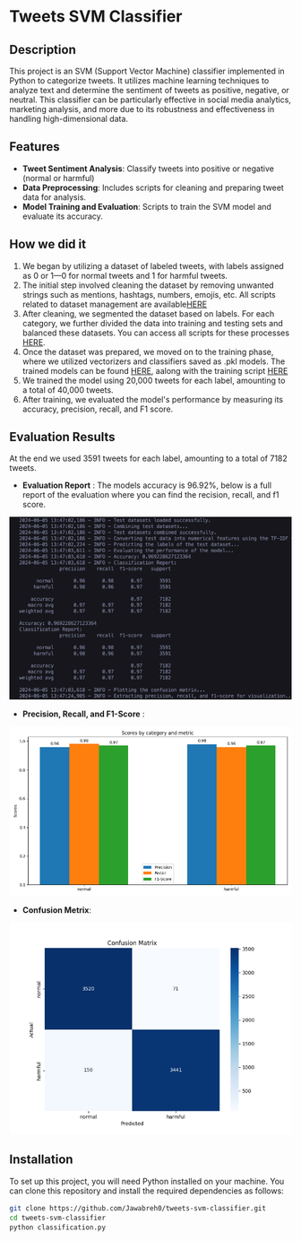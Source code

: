 # Tweets SVM Classifier

## Description
This project is an SVM (Support Vector Machine) classifier implemented in Python to categorize tweets. It utilizes machine learning techniques to analyze text and determine the sentiment of tweets as positive, negative, or neutral. This classifier can be particularly effective in social media analytics, marketing analysis, and more due to its robustness and effectiveness in handling high-dimensional data.


## Features
- **Tweet Sentiment Analysis**: Classify tweets into positive or negative (normal or harmful)
- **Data Preprocessing**: Includes scripts for cleaning and preparing tweet data for analysis.
- **Model Training and Evaluation**: Scripts to train the SVM model and evaluate its accuracy.

## How we did it 

1. We began by utilizing a dataset of labeled tweets, with labels assigned as 0 or 1—0 for normal tweets and 1 for harmful tweets.
2. The initial step involved cleaning the dataset by removing unwanted strings such as mentions, hashtags, numbers, emojis, etc. All scripts related to dataset management are available[HERE](manage_dataset/)
3. After cleaning, we segmented the dataset based on labels. For each category, we further divided the data into training and testing sets and balanced these datasets. You can access all scripts for these processes [HERE](manage_dataset/).
4. Once the dataset was prepared, we moved on to the training phase, where we utilized vectorizers and classifiers saved as .pkl models. The trained models can be found [HERE](trained_models/), aalong with the training script [HERE](train.py)
5. We trained the model using 20,000 tweets for each label, amounting to a total of 40,000 tweets.
6. After training, we evaluated the model's performance by measuring its accuracy, precision, recall, and F1 score.
   
## Evaluation Results
 At the end we used 3591 tweets for each label, amounting to a total of 7182 tweets. 

- **Evaluation Report** : The models accuracy is 96.92%, below is a full report of the evaluation where you can find the recision, recall, and f1 score.

![evaluation/evaluation-report.png](./evaluation/evaluation-report.png)


- **Precision, Recall, and F1-Score** :
  
![evaluation/precision-recall-f1.png](./evaluation/precision-recall-f1.png)

- **Confusion Metrix**:
  
![evaluation/confusion-metrix.png](./evaluation/confusion-metrix.png)

## Installation

To set up this project, you will need Python installed on your machine. You can clone this repository and install the required dependencies as follows:

```bash
git clone https://github.com/Jawabreh0/tweets-svm-classifier.git
cd tweets-svm-classifier
python classification.py
```


